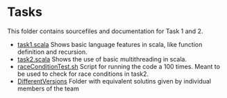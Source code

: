 # Tasks

This folder contains sourcefiles and documentation for Task 1 and 2.

- [task1.scala](task1.scala) Shows basic language features in scala, like function definition and recursion.
- [task2.scala](task2.scala) Shows the use of basic multithreading in scala.
- [raceConditionTest.sh](raceConditionTest.sh) Script for running the code a 100 times. Meant to be used to check for race conditions in task2.
- [DifferentVersions](DifferentVersions) Folder with equivalent solutins given by individual members of the team
